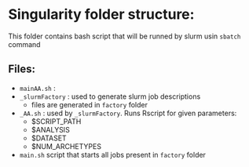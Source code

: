 # Singularity folder structure:

This folder contains bash script that will be runned by slurm usin `sbatch` command

## Files:

- `mainAA.sh` :
- `_slurmFactory` : used to generate slurm job descriptions
  - files are generated in `factory` folder
- `_AA.sh` : used by `_slurmFactory`. Runs Rscript for given parameters:
  - $SCRIPT_PATH
  - $ANALYSIS
  - $DATASET
  - $NUM_ARCHETYPES
- `main.sh` script that starts all jobs present in `factory` folder
